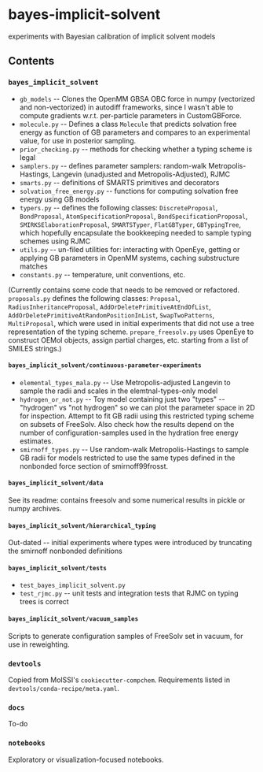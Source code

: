 # bayes-implicit-solvent
experiments with Bayesian calibration of implicit solvent models

## Contents

### `bayes_implicit_solvent`
* `gb_models` -- Clones the OpenMM GBSA OBC force in numpy (vectorized and non-vectorized) in autodiff frameworks, since I wasn't able to compute gradients w.r.t. per-particle parameters in CustomGBForce.
* `molecule.py` -- Defines a class `Molecule` that predicts solvation free energy as function of GB parameters and compares to an experimental value, for use in posterior sampling.
* `prior_checking.py` -- methods for checking whether a typing scheme is legal
* `samplers.py` -- defines parameter samplers: random-walk Metropolis-Hastings, Langevin (unadjusted and Metropolis-Adjusted), RJMC
* `smarts.py` -- definitions of SMARTS primitives and decorators
* `solvation_free_energy.py` -- functions for computing solvation free energy using GB models
* `typers.py` -- defines the following classes: `DiscreteProposal`, `BondProposal`, `AtomSpecificationProposal`, `BondSpecificationProposal`, `SMIRKSElaborationProposal`, `SMARTSTyper`, `FlatGBTyper`, `GBTypingTree`, which hopefully encapsulate the bookkeeping needed to sample typing schemes using RJMC
* `utils.py` -- un-filed utilities for: interacting with OpenEye, getting or applying GB parameters in OpenMM systems, caching substructure matches
* `constants.py` -- temperature, unit conventions, etc.

(Currently contains some code that needs to be removed or refactored. `proposals.py` defines the following classes: `Proposal`, `RadiusInheritanceProposal`, `AddOrDeletePrimitiveAtEndOfList`, `AddOrDeletePrimitiveAtRandomPositionInList`, `SwapTwoPatterns`, `MultiProposal`, which were used in initial experiments that did not use a tree representation of the typing scheme. `prepare_freesolv.py` uses OpenEye to construct OEMol objects, assign partial charges, etc. starting from a list of SMILES strings.)

#### `bayes_implicit_solvent/continuous-parameter-experiments`
* `elemental_types_mala.py` -- Use Metropolis-adjusted Langevin to sample the radii and scales in the elemtnal-types-only model
* `hydrogen_or_not.py` -- Toy model containing just two "types" -- "hydrogen" vs "not hydrogen" so we can plot the parameter space in 2D for inspection. Attempt to fit GB radii using this restricted typing scheme on subsets of FreeSolv. Also check how the results depend on the number of configuration-samples used in the hydration free energy estimates.
* `smirnoff_types.py` -- Use random-walk Metropolis-Hastings to sample GB radii for models restricted to use the same types defined in the nonbonded force section of smirnoff99frosst.

#### `bayes_implicit_solvent/data`
See its readme: contains freesolv and some numerical results in pickle or numpy archives.

#### `bayes_implicit_solvent/hierarchical_typing`
Out-dated -- initial experiments where types were introduced by truncating the smirnoff nonbonded definitions

#### `bayes_implicit_solvent/tests`
* `test_bayes_implicit_solvent.py`
* `test_rjmc.py` -- unit tests and integration tests that RJMC on typing trees is correct

#### `bayes_implicit_solvent/vacuum_samples`

Scripts to generate configuration samples of FreeSolv set in vacuum, for use in reweighting.

### `devtools`
Copied from MolSSI's `cookiecutter-compchem`. Requirements listed in `devtools/conda-recipe/meta.yaml`.

### `docs`

To-do

### `notebooks`
Exploratory or visualization-focused notebooks.
